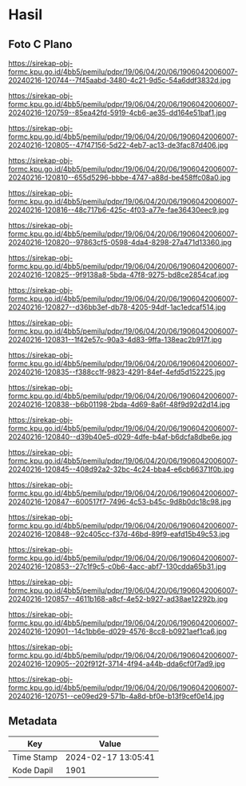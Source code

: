# Hasil

## Foto C Plano

https://sirekap-obj-formc.kpu.go.id/4bb5/pemilu/pdpr/19/06/04/20/06/1906042006007-20240216-120744--7f45aabd-3480-4c21-9d5c-54a6ddf3832d.jpg

https://sirekap-obj-formc.kpu.go.id/4bb5/pemilu/pdpr/19/06/04/20/06/1906042006007-20240216-120759--85ea42fd-5919-4cb6-ae35-dd164e51baf1.jpg

https://sirekap-obj-formc.kpu.go.id/4bb5/pemilu/pdpr/19/06/04/20/06/1906042006007-20240216-120805--47f47156-5d22-4eb7-ac13-de3fac87d406.jpg

https://sirekap-obj-formc.kpu.go.id/4bb5/pemilu/pdpr/19/06/04/20/06/1906042006007-20240216-120810--655d5296-bbbe-4747-a88d-be458ffc08a0.jpg

https://sirekap-obj-formc.kpu.go.id/4bb5/pemilu/pdpr/19/06/04/20/06/1906042006007-20240216-120816--48c717b6-425c-4f03-a77e-fae36430eec9.jpg

https://sirekap-obj-formc.kpu.go.id/4bb5/pemilu/pdpr/19/06/04/20/06/1906042006007-20240216-120820--97863cf5-0598-4da4-8298-27a471d13360.jpg

https://sirekap-obj-formc.kpu.go.id/4bb5/pemilu/pdpr/19/06/04/20/06/1906042006007-20240216-120825--9f9138a8-5bda-47f8-9275-bd8ce2854caf.jpg

https://sirekap-obj-formc.kpu.go.id/4bb5/pemilu/pdpr/19/06/04/20/06/1906042006007-20240216-120827--d36bb3ef-db78-4205-94df-1ac1edcaf514.jpg

https://sirekap-obj-formc.kpu.go.id/4bb5/pemilu/pdpr/19/06/04/20/06/1906042006007-20240216-120831--1f42e57c-90a3-4d83-9ffa-138eac2b917f.jpg

https://sirekap-obj-formc.kpu.go.id/4bb5/pemilu/pdpr/19/06/04/20/06/1906042006007-20240216-120835--f388cc1f-9823-4291-84ef-4efd5d152225.jpg

https://sirekap-obj-formc.kpu.go.id/4bb5/pemilu/pdpr/19/06/04/20/06/1906042006007-20240216-120838--b6b01198-2bda-4d69-8a6f-48f9d92d2d14.jpg

https://sirekap-obj-formc.kpu.go.id/4bb5/pemilu/pdpr/19/06/04/20/06/1906042006007-20240216-120840--d39b40e5-d029-4dfe-b4af-b6dcfa8dbe6e.jpg

https://sirekap-obj-formc.kpu.go.id/4bb5/pemilu/pdpr/19/06/04/20/06/1906042006007-20240216-120845--408d92a2-32bc-4c24-bba4-e6cb66371f0b.jpg

https://sirekap-obj-formc.kpu.go.id/4bb5/pemilu/pdpr/19/06/04/20/06/1906042006007-20240216-120847--600517f7-7496-4c53-b45c-9d8b0dc18c98.jpg

https://sirekap-obj-formc.kpu.go.id/4bb5/pemilu/pdpr/19/06/04/20/06/1906042006007-20240216-120848--92c405cc-f37d-46bd-89f9-eafd15b49c53.jpg

https://sirekap-obj-formc.kpu.go.id/4bb5/pemilu/pdpr/19/06/04/20/06/1906042006007-20240216-120853--27c1f9c5-c0b6-4acc-abf7-130cdda65b31.jpg

https://sirekap-obj-formc.kpu.go.id/4bb5/pemilu/pdpr/19/06/04/20/06/1906042006007-20240216-120857--4611b168-a8cf-4e52-b927-ad38ae12292b.jpg

https://sirekap-obj-formc.kpu.go.id/4bb5/pemilu/pdpr/19/06/04/20/06/1906042006007-20240216-120901--14c1bb6e-d029-4576-8cc8-b0921aef1ca6.jpg

https://sirekap-obj-formc.kpu.go.id/4bb5/pemilu/pdpr/19/06/04/20/06/1906042006007-20240216-120905--202f912f-3714-4f94-a44b-dda6cf0f7ad9.jpg

https://sirekap-obj-formc.kpu.go.id/4bb5/pemilu/pdpr/19/06/04/20/06/1906042006007-20240216-120751--ce09ed29-571b-4a8d-bf0e-b13f9cef0e14.jpg


## Metadata

| Key        | Value               |
| ---------- | ------------------- |
| Time Stamp | 2024-02-17 13:05:41 |
| Kode Dapil | 1901                |



